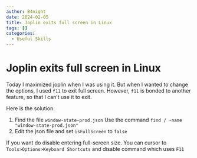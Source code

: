 ```yaml
---
author: B4night
date: 2024-02-05
title: Joplin exits full screen in Linux
tags: []
categories:
  - Useful Skills
---
```


# Joplin exits full screen in Linux

Today I maximized joplin when I was using it. But when I wanted to change the options, I used `f11` to exit full screen. However, `f11` is bonded to another feature, so that I can’t use it to exit.

Here is the solution.

1.  Find the file `window-state-prod.json` Use the command `find / -name "window-state-prod.json"`
2.  Edit the json file and set `isFullScreen` to `false`

If you want do disable entering full-screen size. You can cursor to `Tools>Options>Keyboard Shortcuts` and disable command which uses `F11`

